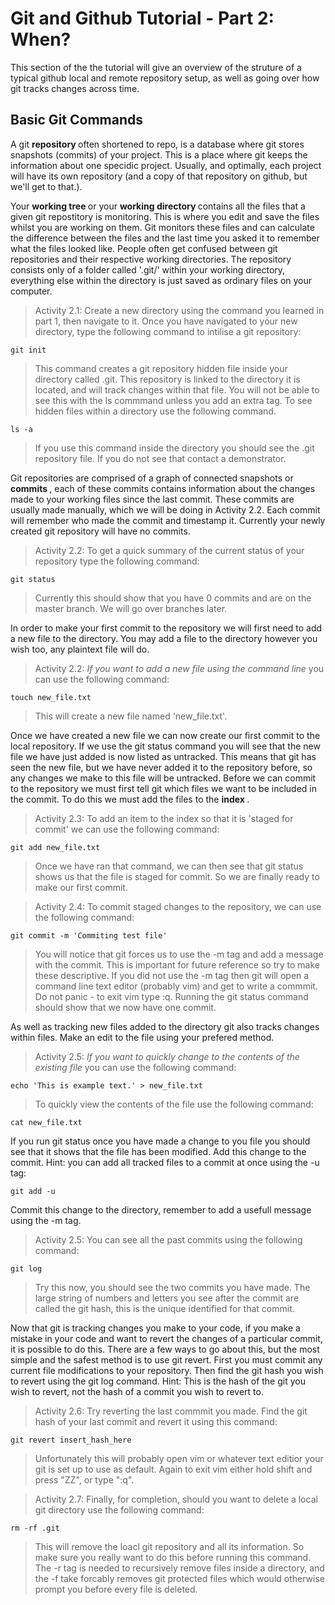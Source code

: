 <h1> Git and Github Tutorial - Part 2: When? </h1>

This section of the the tutorial will give an overview of the struture of a typical github local and remote repository setup, as well as going over how git tracks changes across time.

<h2> Basic Git Commands </h2>

A git <b> repository </b> often shortened to repo, is a database where git stores snapshots (commits) of your project. This is a place where git keeps the information about one specidic project. Usually, and optimally, each project will have its own repository (and a copy of that repository on github, but we'll get to that.).

Your <b> working tree </b> or your <b> working directory </b> contains all the files that a given git repostitory is monitoring. This is where you edit and save the files whilst you are working on them. Git monitors these files and can calculate the difference between the files and the last time you asked it to remember what the files looked like. People often get confused between git repositories and their respective working directories. The repository consists only of a folder called '.git/' within your working directory, everything else within the directory is just saved as ordinary files on your computer.

> Activity 2.1: Create a new directory using the command you learned in part 1, then navigate to it. Once you have navigated to your new directory, type the following command to intilise a git repository:

    git init

> This command creates a git repository hidden file inside your directory called .git. This repository is linked to the directory it is located, and will track changes within that file. You will not be able to see this with the ls commmand unless you add an extra tag. To see hidden files within a directory use the following command.

    ls -a
    
> If you use this command inside the directory you should see the .git repository file. If you do not see that contact a demonstrator.

Git repositories are comprised of a graph of connected snapshots or <b> commits </b>, each of these commits contains information about the changes made to your working files since the last commit. These commits are usually made manually, which we will be doing in Activity 2.2. Each commit will remember who made the commit and timestamp it. Currently your newly created git repository will have no commits.

> Activity 2.2: To get a quick summary of the current status of your repository type the following command:

    git status
    
> Currently this should show that you have 0 commits and are on the master branch. We will go over branches later. 
 
In order to make your first commit to the repository we will first need to add a new file to the directory. You may add a file to the directory however you wish too, any plaintext file will do. 

> Activity 2.2: *If you want to add a new file using the command line* you can use the following command:

    touch new_file.txt
    
> This will create a new file named 'new_file.txt'.

Once we have created a new file we can now create our first commit to the local repository. If we use the git status command you will see that the new file we have just added is now listed as untracked. This means that git has seen the new file, but we have never added it to the repository before, so any changes we make to this file will be untracked. Before we can commit to the repository we must first tell git which files we want to be included in the commit. To do this we must add the files to the <b> index </b>.

> Activity 2.3: To add an item to the index so that it is 'staged for commit' we can use the following command:

    git add new_file.txt
    
> Once we have ran that command, we can then see that git status shows us that the file is staged for commit. So we are finally ready to make our first commit.

> Activity 2.4: To commit staged changes to the repository, we can use the following command:

    git commit -m 'Commiting test file'
    
> You will notice that git forces us to use the -m tag and add a message with the commit. This is important for future reference so try to make these descriptive. If you did not use the -m tag then git will open a command line text editor (probably vim) and get to write a commmit. Do not panic - to exit vim type :q. Running the git status command should show that we now have one commit.

As well as tracking new files added to the directory git also tracks changes within files. Make an edit to the file using your prefered method. 

> Activity 2.5: *If you want to quickly change to the contents of the existing file* you can use the following command:

    echo 'This is example text.' > new_file.txt
    
> To quickly view the contents of the file use the following command:

    cat new_file.txt
    
If you run git status once you have made a change to you file you should see that it shows that the file has been modified. Add this change to the commit. Hint: you can add all tracked files to a commit at once using the -u tag:

    git add -u
    
Commit this change to the directory, remember to add a usefull message using the -m tag. 

> Activity 2.5: You can see all the past commits using the following command:

    git log
    
> Try this now, you should see the two commits you have made. The large string of numbers and letters you see after the commit are called the git hash, this is the unique identified for that commit.

Now that git is tracking changes you make to your code, if you make a mistake in your code and want to revert the changes of a particular commit, it is possible to do this. There are a few ways to go about this, but the most simple and the safest method is to use git revert. First you must commit any current file modifications to your repository. Then find the git hash you wish to revert using the git log command. Hint: This is the hash of the git you wish to revert, not the hash of a commit you wish to revert to.

>  Activity 2.6: Try reverting the last commmit you made. Find the git hash of your last commit and revert it using this command:

    git revert insert_hash_here
 
> Unfortunately this will probably open vim or whatever text editior your git is set up to use as default. Again to exit vim either hold shift and press "ZZ", or type ":q".

>  Activity 2.7: Finally, for completion, should you want to delete a local git directory use the following command:

    rm -rf .git
 
> This will remove the loacl git repository and all its information. So make sure you really want to do this before running this command. The -r tag is needed to recursively remove files inside a directory, and the -f take forcably removes git protected files which would otherwise prompt you before every file is deleted.
